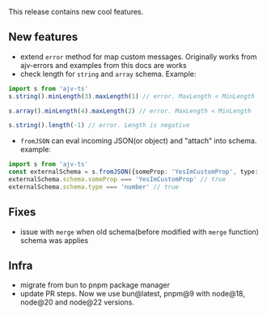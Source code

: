 This release contains new cool features.

## New features

- extend `error` method for map custom messages. Originally works from ajv-errors and examples from this docs are works
- check length for `string` and `array` schema. Example:

``` ts
import s from 'ajv-ts'
s.string().minLength(3).maxLength(1) // error. MaxLength < MinLength

s.array().minLength(4).maxLength(2) // error. MaxLength < MinLength

s.string().length(-1) // error. Length is negative
```

- `fromJSON` can eval incoming JSON(or object) and "attach" into schema.
example:

```ts
import s from 'ajv-ts'
const externalSchema = s.fromJSON({someProp: 'YesImCustomProp', type: 'number'}, s.string())
externalSchema.schema.someProp === 'YesImCustomProp' // true
externalSchema.schema.type === 'number' // true
```

## Fixes

- issue with `merge` when old schema(before modified with `merge` function) schema was applies

## Infra

- migrate from bun to pnpm package manager
- update PR steps. Now we use bun@latest, pnpm@9 with node@18, node@20 and node@22 versions.
